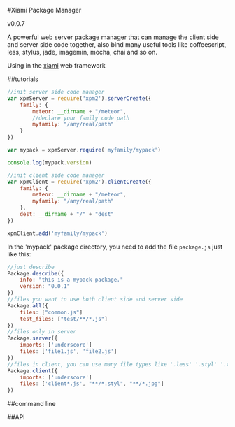 #Xiami Package Manager

v0.0.7

A powerful web server package manager that can manage the client side and server side code together, also bind many useful tools like coffeescript, less, stylus, jade, imagemin, mocha, chai and so on.

Using in the [xiami](https://github.com/xiamidaxia/xiami) web framework

##tutorials

```javascript
//init server side code manager
var xpmServer = require('xpm2').serverCreate({
    family: {
        meteor: __dirname + "/meteor",
        //declare your family code path
        myfamily: "/any/real/path"
    }
})

var mypack = xpmServer.require('myfamily/mypack')

console.log(mypack.version)

```

```javascript
//init client side code manager
var xpmClient = require('xpm2').clientCreate({
    family: {
        meteor: __dirname + "/meteor",
        myfamily: "/any/real/path"
    },
    dest: __dirname + "/" + "dest"
})

xpmClient.add('myfamily/mypack')

```

In the 'mypack' package directory, you need to add the file `package.js` just like this:

```javascript
//just describe
Package.describe({
    info: "this is a mypack package."
    version: "0.0.1"
})
//files you want to use both client side and server side
Package.all({
    files: ["common.js"]
    test_files: ["test/**/*.js"]
})
//files only in server
Package.server({
    imports: ['underscore']             
    files: ['file1.js', 'file2.js']
})
//files in client, you can use many file types like '.less' '.styl' '.tpl' and so on
Package.client({
    imports: ['underscore']             
    files: ['client*.js', "**/*.styl", "**/*.jpg"]
})

```

##command line


##API

